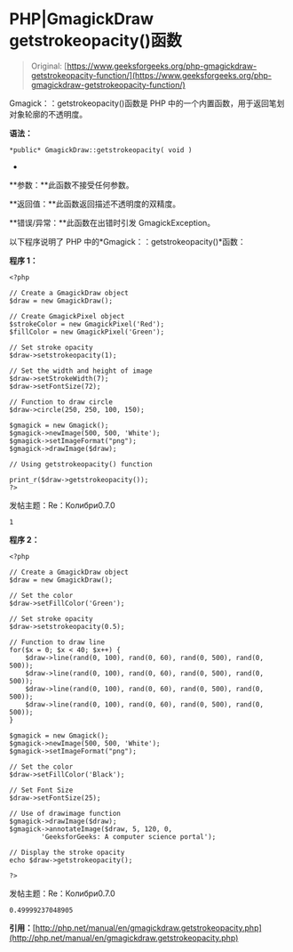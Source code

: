 # PHP|GmagickDraw getstrokeopacity()函数

> Original: [https://www.geeksforgeeks.org/php-gmagickdraw-getstrokeopacity-function/](https://www.geeksforgeeks.org/php-gmagickdraw-getstrokeopacity-function/)

Gmagick：：getstrokeopacity()函数是 PHP 中的一个内置函数，用于返回笔划对象轮廓的不透明度。

**语法：**

```
*public* GmagickDraw::getstrokeopacity( void )
```

*
**参数：**此函数不接受任何参数。

**返回值：**此函数返回描述不透明度的双精度。

**错误/异常：**此函数在出错时引发 GmagickException。

以下程序说明了 PHP 中的*Gmagick：：getstrokeopacity()*函数：

**程序 1：**

```
<?php 

// Create a GmagickDraw object 
$draw = new GmagickDraw(); 

// Create GmagickPixel object 
$strokeColor = new GmagickPixel('Red'); 
$fillColor = new GmagickPixel('Green'); 

// Set stroke opacity
$draw->setstrokeopacity(1); 

// Set the width and height of image 
$draw->setStrokeWidth(7); 
$draw->setFontSize(72); 

// Function to draw circle  
$draw->circle(250, 250, 100, 150); 

$gmagick = new Gmagick(); 
$gmagick->newImage(500, 500, 'White'); 
$gmagick->setImageFormat("png"); 
$gmagick->drawImage($draw); 

// Using getstrokeopacity() function

print_r($draw->getstrokeopacity());
?> 
```

发帖主题：Re：Колибри0.7.0

```
1
```

**程序 2：**

```
<?php 

// Create a GmagickDraw object 
$draw = new GmagickDraw();  

// Set the color
$draw->setFillColor('Green'); 

// Set stroke opacity
$draw->setstrokeopacity(0.5);

// Function to draw line
for($x = 0; $x < 40; $x++) {
    $draw->line(rand(0, 100), rand(0, 60), rand(0, 500), rand(0, 500));
    $draw->line(rand(0, 100), rand(0, 60), rand(0, 500), rand(0, 500));
    $draw->line(rand(0, 100), rand(0, 60), rand(0, 500), rand(0, 500));
    $draw->line(rand(0, 100), rand(0, 60), rand(0, 500), rand(0, 500));
}

$gmagick = new Gmagick(); 
$gmagick->newImage(500, 500, 'White'); 
$gmagick->setImageFormat("png"); 

// Set the color
$draw->setFillColor('Black'); 

// Set Font Size
$draw->setFontSize(25); 

// Use of drawimage function
$gmagick->drawImage($draw); 
$gmagick->annotateImage($draw, 5, 120, 0, 
        'GeeksforGeeks: A computer science portal'); 

// Display the stroke opacity
echo $draw->getstrokeopacity();

?> 
```

发帖主题：Re：Колибри0.7.0

```
0.49999237048905
```

**引用：**[http://php.net/manual/en/gmagickdraw.getstrokeopacity.php](http://php.net/manual/en/gmagickdraw.getstrokeopacity.php)